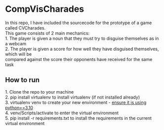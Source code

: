 <h1>CompVisCharades</h1>
In this repo, I have included the sourcecode for the prototype of a game called CVCharades. <br /> 
This game consists of 2 main mechanics:  <br />
1. The player is given a noun that they must try to disguise themselves as in a webcam  <br />
2. The player is given a score for how well they have disguised themselves, which will be  <br />
    compared against the score their opponents have received for the same task  <br />
  
  
<h2>How to run</h2>
1. Clone the repo to your machine  <br />
2. pip install virtualenv to install virtualenv (if not installed already)  <br />
3. virtualenv venv to create your new environment - <ins>ensure it is using python==3.10</ins>  <br />
4. venv/Scripts/activate to enter the virtual environment  <br />
5. pip install -r requirements.txt to install the requirements in the current virtual environment  <br />